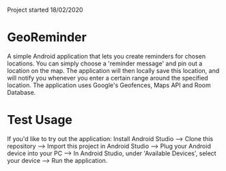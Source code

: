 Project started 18/02/2020
# GeoReminder
A simple Android application that lets you create reminders for chosen locations. You can simply choose a 'reminder message' and pin out a location on the map. The application will then locally save this location, and will notify you whenever you enter a certain range around the specified location. The application uses Google's Geofences, Maps API and Room Database.

# Test Usage
If you'd like to try out the application: Install Android Studio --> Clone this repository --> Import this project in Android Studio --> Plug your Android device into your PC --> In Android Studio, under 'Available Devices', select your device --> Run the application.

